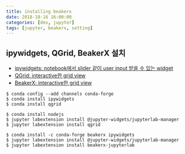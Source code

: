 ```yaml
---
title: installing beakerx
date: 2018-10-16 16:00:00
categories: [dev, jupyter]
tags: [jupyter, beakerx, setting]
---
```


## ipywidgets, QGrid, BeakerX 설치
* [ipywidgets: notebook에서 slider 같이 user input 받을 수 있는 widget](https://ipywidgets.readthedocs.io/en/stable/user_guide.html)
* [QGrid: interactive한 grid view](https://github.com/quantopian/qgrid)
* [BeakerX: interactive한 grid view](http://beakerx.com/documentation)

```shell
$ conda config --add channels conda-forge
$ conda install ipywidgets
$ conda install qgrid

$ conda install nodejs
$ jupyter labextension install @jupyter-widgets/jupyterlab-manager
$ jupyter labextension install qgrid

$ conda install -c conda-forge beakerx ipywidgets
$ jupyter labextension install @jupyter-widgets/jupyterlab-manager
$ jupyter labextension install beakerx-jupyterlab
```
